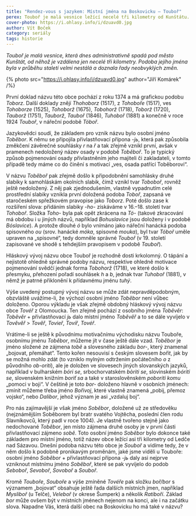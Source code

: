 ```yaml
---
title: "Rendez-vous s jazykem: Místní jména na Boskovicku – Touboř"
perex: Touboř je malá vesnice ležící necelé tři kilometry od Kunštátu. Podoba jejího jména byla v průběhu staletí velmi nestálá a doznala řady neobvyklých změn.
cover-photo: https://i.ohlasy.info/i/dzuavd0.jpg
author: Vít Boček
category: seriály
tags: historie
---
```


*Touboř je malá vesnice, která dnes administrativně spadá pod město Kunštát, od něhož je vzdálena jen necelé tři kilometry. Podoba jejího jména byla v průběhu staletí velmi nestálá a doznala řady neobvyklých změn.*

{% photo src="https://i.ohlasy.info/i/dzuavd0.jpg" author="Jiří Komárek" /%}

První doklad názvu této obce pochází z roku 1374 a má grafickou podobu *Toborz*. Další doklady znějí *Thohoborz* (1517), z *Tohoboře* (1517), ves *Tohoborze* (1525), *Tohoborž* (1675), *Tobohorž* (1718), *Toborž* (1720), *Tauborž* (1751), *Tauborž*, *Tauboř* (1846), *Tuhoboř* (1881) a konečně v roce 1924 *Touboř*, v nářeční podobě *Tóboř*.

Jazykovědci soudí, že základem pro vznik názvu bylo osobní jméno *Toběbor*. K němu se připojila přivlastňovací přípona *-jь*, která pak způsobila změkčení závěrečné souhlásky *r* na *ř* a tak zřejmě vznikl první, avšak v pramenech nedoložený název osady v podobě *Toběboř*. To je typický způsob pojmenování osady přivlastněním jeho majiteli či zakladateli, v tomto případě tedy máme co do činění s motivací „ves, osada patřící Toběborovi“.

V názvu *Toběboř* pak zřejmě došlo k připodobnění samohlásky druhé slabiky k samohláskám okolních slabik, čímž vznikl tvar *Toboboř*, rovněž ještě nedoložený. Z něj pak zjednodušením, vlastně vypadnutím celé prostřední slabiky vznikla první doložená podoba *Toboř*, zapsaná ve staročeském spřežkovém pravopise jako *Toborz*. Poté došlo zase k rozšíření slova: přidáním slabiky *-ho-* získáváme v 16.–18. století tvar *Tohoboř*. Složka *Toho-* byla pak opět zkrácena na *Tó-* (takové zkracování má obdobu i u jiných názvů, například *Bohuslavice* jsou doloženy i v podobě *Bóslavice*). A protože dlouhé *ó* bylo vnímáno jako nářeční hanácká podoba spisovného *ou* (srov. hanácké *móka*, spisovné *mouka*), byl tvar *Tóboř* uměle upraven na „spisovné“, tedy domněle správné *Touboř* (v 19. století zapisované ve shodě s tehdejším pravopisem v podobě *Tauboř*).

Hláskový vývoj názvu obce Touboř je rozhodně dosti krkolomný. O tápání a nejistotě ohledně správné podoby názvu, respektive ohledně motivace pojmenování svědčí jednak forma *Tobohorž* (1718), ve které došlo k přesmyku, přehození pořadí souhlásek *h* a *b*, jednak tvar *Tuhoboř* (1881), v němž je patrné přiklonění k přídavnému jménu *tuhý*.

Výše uvedený postupný vývoj názvu se může zdát nepravděpodobným, obzvláště uvážíme-li, že výchozí osobní jméno *Toběbor* není vůbec doloženo. Oporou výkladu je však zřejmě obdobný hláskový vývoj názvu obce *Tovéř* z Olomoucka. Ten zřejmě pochází z osobního jména *Toběvěr*: *Toběvěr* + přivlastňovací *jь* dalo místní jméno *Toběvěř* a to se dále vyvíjelo v *Tověvěř* > *Tověř*, *Tovieř*, *Tovíř*, *Tovéř*.

Vrátíme-li se ještě k původnímu motivačnímu východisku názvu Touboře, osobnímu jménu *Toběbor*, můžeme jít v čase ještě dále vzad. *Toběbor* je jméno složené ze zájmena *tobě* a slovesného základu *bor-*, který znamenal „bojovat, přemáhat“. Tento kořen nesouvisí s českým slovesem *bořit*, jak by se možná mohlo zdát (to vzniklo mylným odtržením počátečního *o* z původního *ob-oriti*), ale je doložen ve slovesech jiných slovanských jazyků, například v bulharském *bóri se*, srbochorvatském *bòriti se*, slovinském *bóriti se*, slovenském knižním *boriť sa* a také v staroslověnském *poboriti komu* „pomoci v boji“. V češtině je toto *bor-* doloženo hlavně v osobních jménech: zmínit můžeme třeba jméno *Bořivoj*, které vlastně znamená „pobij, přemoz vojsko“, nebo *Dalibor*, jehož význam je asi „vzdaluj boj“.

Pro nás zajímavější je však jméno *Soběbor*, doložené už ze středověku (nejznámějším Soběborem byl bratr svatého Vojtěcha, poslední člen rodu Slavníkovců, který padl v roce 1004). Je vlastně tvořeno stejně jako nedochované *Toběbor*, jen místo zájmena druhé osoby je v první části přivlastňovací zájmeno *sobě*. Toto osobní jméno *Soběbor* bylo dokonce také základem pro místní jméno, totiž název obce ležící asi tři kilometry od Ledče nad Sázavou. Dnešní podoba názvu této obce je *Souboř* a vidíme tedy, že v něm došlo k podobně pronikavým proměnám, jaké jsme viděli u Touboře: osobní jméno *Soběbor* + přivlastňovací přípona *-jь* daly asi nejprve vzniknout místnímu jméno *Soběboř*, které se pak vyvíjelo do podob *Seboboř*, *Sevoboř*, *Sovoboř* a *Souboř*.

Kromě *Touboře*, *Souboře* a výše zmíněné *Tovéře* pak složku *boř/bor* s významem „bojovat“ obsahuje ještě řada dalších místních jmen, například *Mysliboř* (u Telče), *Veleboř* (v okrese Šumperk) a několik *Ratiboří*. Základ *bor* může ovšem být v místních jménech nejenom na konci, ale i na začátku slova. Napadne Vás, která další obec na Boskovicku ho má také v názvu?
